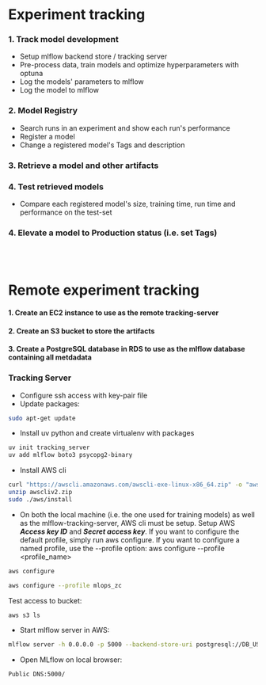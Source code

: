 # Experiment tracking

### 1. Track model development
- Setup mlflow backend store / tracking server
- Pre-process data, train models and optimize hyperparameters with optuna
- Log the models' parameters to mlflow
- Log the model to mlflow

### 2. Model Registry
- Search runs in an experiment and show each run's performance
- Register a model
- Change a registered model's Tags and description

### 3. Retrieve a model and other artifacts

### 4. Test retrieved models
- Compare each registered model's size, training time, run time and performance on the test-set

### 4. Elevate a model to Production status (i.e. set Tags)

<br><br>
# Remote experiment tracking
#### 1. Create an EC2 instance to use as the remote tracking-server
#### 2. Create an S3 bucket to store the artifacts
#### 3. Create a PostgreSQL database in RDS to use as the mlflow database containing all metdadata

### **Tracking Server** ###
- Configure ssh access with key-pair file
- Update packages:
```bash
sudo apt-get update
```
- Install uv python and create virtualenv with packages
```bash
uv init tracking_server
uv add mlflow boto3 psycopg2-binary
```

- Install AWS cli
```bash
curl "https://awscli.amazonaws.com/awscli-exe-linux-x86_64.zip" -o "awscliv2.zip"
unzip awscliv2.zip
sudo ./aws/install
```

- On both the local machine (i.e. the one used for training models) as well as the mlflow-tracking-server, AWS cli must be setup.
Setup AWS ***Access key ID*** and ***Secret access key***. If you want to configure the default profile, simply run aws configure. If you want to configure a named profile, use the --profile option: aws configure --profile <profile_name>
```bash
aws configure
```
```bash
aws configure --profile mlops_zc
```

Test access to bucket:
```bash
aws s3 ls
```

- Start mlflow server in AWS:
```bash
mlflow server -h 0.0.0.0 -p 5000 --backend-store-uri postgresql://DB_USER:DB_PASSWORD@DB_ENDPOINT:5432/DB_NAME --default-artifact-root s3://S3_BUCKET_NAME
```
- Open MLflow on local browser:
```bash
Public DNS:5000/
```





